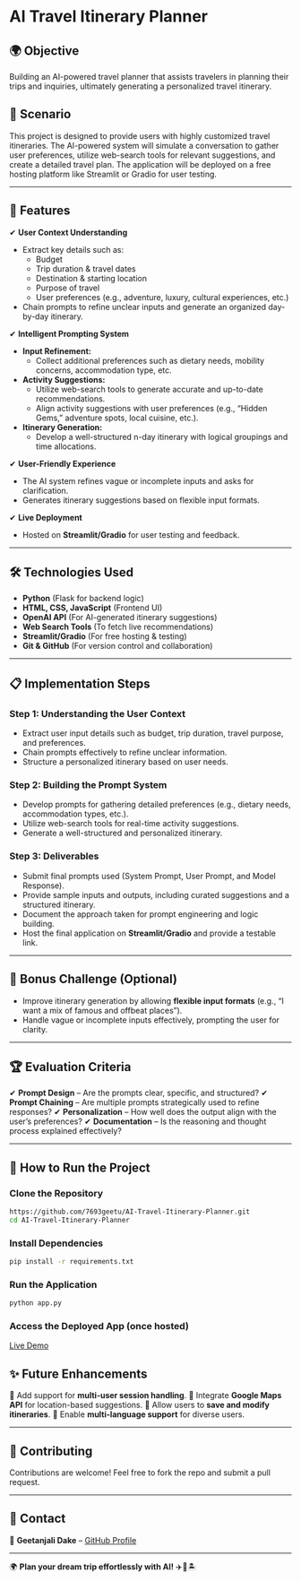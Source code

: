 # AI Travel Itinerary Planner

## 🌍 Objective
Building an AI-powered travel planner that assists travelers in planning their trips and inquiries, ultimately generating a personalized travel itinerary.

## 🚀 Scenario
This project is designed to provide users with highly customized travel itineraries. The AI-powered system will simulate a conversation to gather user preferences, utilize web-search tools for relevant suggestions, and create a detailed travel plan. The application will be deployed on a free hosting platform like Streamlit or Gradio for user testing.

---

## 📌 Features
✔ **User Context Understanding**
   - Extract key details such as:
     - Budget
     - Trip duration & travel dates
     - Destination & starting location
     - Purpose of travel
     - User preferences (e.g., adventure, luxury, cultural experiences, etc.)
   - Chain prompts to refine unclear inputs and generate an organized day-by-day itinerary.

✔ **Intelligent Prompting System**
   - **Input Refinement:**
     - Collect additional preferences such as dietary needs, mobility concerns, accommodation type, etc.
   - **Activity Suggestions:**
     - Utilize web-search tools to generate accurate and up-to-date recommendations.
     - Align activity suggestions with user preferences (e.g., “Hidden Gems,” adventure spots, local cuisine, etc.).
   - **Itinerary Generation:**
     - Develop a well-structured n-day itinerary with logical groupings and time allocations.

✔ **User-Friendly Experience**
   - The AI system refines vague or incomplete inputs and asks for clarification.
   - Generates itinerary suggestions based on flexible input formats.

✔ **Live Deployment**
   - Hosted on **Streamlit/Gradio** for user testing and feedback.

---

## 🛠️ Technologies Used
- **Python** (Flask for backend logic)
- **HTML, CSS, JavaScript** (Frontend UI)
- **OpenAI API** (For AI-generated itinerary suggestions)
- **Web Search Tools** (To fetch live recommendations)
- **Streamlit/Gradio** (For free hosting & testing)
- **Git & GitHub** (For version control and collaboration)

---

## 📋 Implementation Steps
### Step 1: Understanding the User Context
- Extract user input details such as budget, trip duration, travel purpose, and preferences.
- Chain prompts effectively to refine unclear information.
- Structure a personalized itinerary based on user needs.

### Step 2: Building the Prompt System
- Develop prompts for gathering detailed preferences (e.g., dietary needs, accommodation types, etc.).
- Utilize web-search tools for real-time activity suggestions.
- Generate a well-structured and personalized itinerary.

### Step 3: Deliverables
- Submit final prompts used (System Prompt, User Prompt, and Model Response).
- Provide sample inputs and outputs, including curated suggestions and a structured itinerary.
- Document the approach taken for prompt engineering and logic building.
- Host the final application on **Streamlit/Gradio** and provide a testable link.

---

## 🎯 Bonus Challenge (Optional)
- Improve itinerary generation by allowing **flexible input formats** (e.g., “I want a mix of famous and offbeat places”).
- Handle vague or incomplete inputs effectively, prompting the user for clarity.

---

## 🏆 Evaluation Criteria
✔ **Prompt Design** – Are the prompts clear, specific, and structured?
✔ **Prompt Chaining** – Are multiple prompts strategically used to refine responses?
✔ **Personalization** – How well does the output align with the user’s preferences?
✔ **Documentation** – Is the reasoning and thought process explained effectively?

---

## 📌 How to Run the Project
### Clone the Repository
```sh
https://github.com/7693geetu/AI-Travel-Itinerary-Planner.git
cd AI-Travel-Itinerary-Planner
```

### Install Dependencies
```sh
pip install -r requirements.txt
```

### Run the Application
```sh
python app.py
```

### Access the Deployed App (once hosted)
[Live Demo](https://ai-travel-itinerary-planner-gvnnh5vakrzry9phs2b9kz.streamlit.app)


## ✨ Future Enhancements
🔹 Add support for **multi-user session handling**.
🔹 Integrate **Google Maps API** for location-based suggestions.
🔹 Allow users to **save and modify itineraries**.
🔹 Enable **multi-language support** for diverse users.

---

## 📢 Contributing
Contributions are welcome! Feel free to fork the repo and submit a pull request.

---

## 📩 Contact
📧 **Geetanjali Dake** – [GitHub Profile](https://github.com/7693geetu)

---

🌍 **Plan your dream trip effortlessly with AI!** ✈️🎒🏝️

